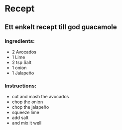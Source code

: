 # Recept
## Ett enkelt recept till god guacamole

### Ingredients:
- 2 Avocados
- 1 Lime
- 2 tsp Salt
- 1 onion
- 1 Jalapeño

### Instructions:
- cut and mash the avocados
- chop the onion
- chop the jalapeño
- squeeze lime
- add salt
- and mix it well
